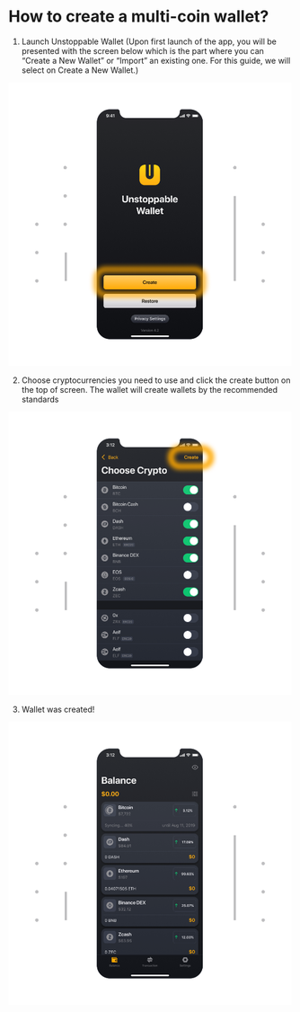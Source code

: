 # How to create a multi-coin wallet?

1. Launch Unstoppable Wallet (Upon first launch of the app, you will be presented with the screen below which is the part where you can “Create a New Wallet” or “Import” an existing one. For this guide, we will select on Create a New Wallet.)

![](../images/ios-create-welcome-s.png)

2. Choose cryptocurrencies you need to use and click the create button on the top of screen. The wallet will create wallets by the recommended standards

![](../images/ios-create-choosecoin-s.png)

3. Wallet was created!

![](../images/ios-create-balance-s.png)


